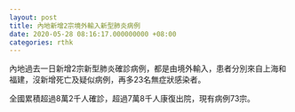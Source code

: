 ```yaml
---
layout: post
title: 內地新增2宗境外輸入新型肺炎病例
date: 2020-05-28 08:16:17.000000000 +08:00
categories: rthk
---
```


內地過去一日新增2宗新型肺炎確診病例，都是由境外輸入，患者分別來自上海和福建，沒新增死亡及疑似病例，再多23名無症狀感染者。

全國累積超過8萬2千人確診，超過7萬8千人康復出院，現有病例73宗。
